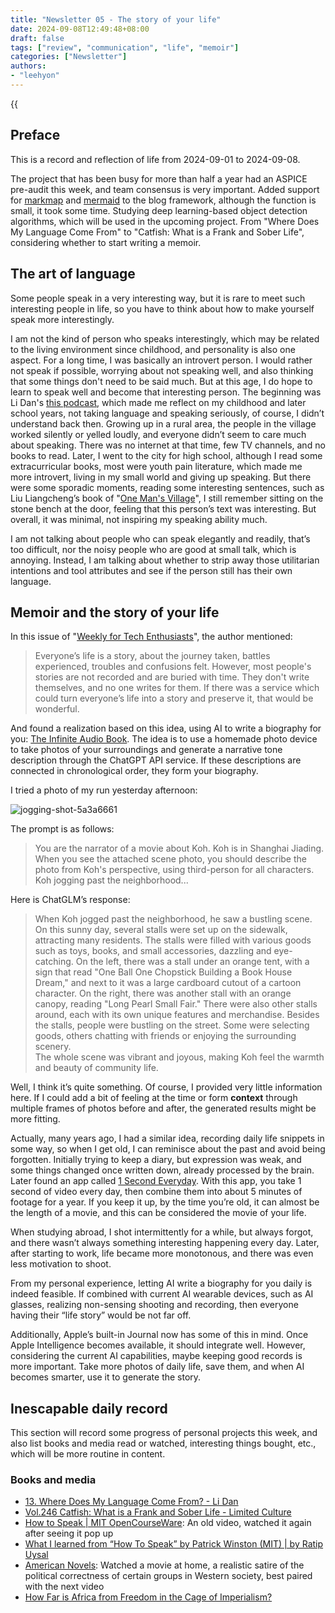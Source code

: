 ```yaml
---
title: "Newsletter 05 - The story of your life"
date: 2024-09-08T12:49:48+08:00
draft: false
tags: ["review", "communication", "life", "memoir"]
categories: ["Newsletter"]
authors:
- "leehyon"
---
```


{{<audio src="audio/life-live.mp3" caption="♪ Life Live - Mayday" >}}

## Preface

This is a record and reflection of life from 2024-09-01 to 2024-09-08.

The project that has been busy for more than half a year had an ASPICE pre-audit this week, and team consensus is very important. Added support for [markmap](https://markmap.js.org/) and [mermaid](https://mermaid.js.org/) to the blog framework, although the function is small, it took some time. Studying deep learning-based object detection algorithms, which will be used in the upcoming project. From "Where Does My Language Come From" to "Catfish: What is a Frank and Sober Life", considering whether to start writing a memoir.

## The art of language

Some people speak in a very interesting way, but it is rare to meet such interesting people in life, so you have to think about how to make yourself speak more interestingly.

I am not the kind of person who speaks interestingly, which may be related to the living environment since childhood, and personality is also one aspect. For a long time, I was basically an introvert person. I would rather not speak if possible, worrying about not speaking well, and also thinking that some things don't need to be said much. But at this age, I do hope to learn to speak well and become that interesting person. The beginning was Li Dan's [this podcast](https://www.xiaoyuzhoufm.com/episode/66a8b8937349f7a557936cc9), which made me reflect on my childhood and later school years, not taking language and speaking seriously, of course, I didn’t understand back then. Growing up in a rural area, the people in the village worked silently or yelled loudly, and everyone didn’t seem to care much about speaking. There was no internet at that time, few TV channels, and no books to read. Later, I went to the city for high school, although I read some extracurricular books, most were youth pain literature, which made me more introvert, living in my small world and giving up speaking. But there were some sporadic moments, reading some interesting sentences, such as Liu Liangcheng’s book of "[One Man's Village](https://book.douban.com/subject/27603609/)", I still remember sitting on the stone bench at the door, feeling that this person’s text was interesting. But overall, it was minimal, not inspiring my speaking ability much.

I am not talking about people who can speak elegantly and readily, that’s too difficult, nor the noisy people who are good at small talk, which is annoying. Instead, I am talking about whether to strip away those utilitarian intentions and tool attributes and see if the person still has their own language.

## Memoir and the story of your life

In this issue of "[Weekly for Tech Enthusiasts](https://www.ruanyifeng.com/blog/2024/09/weekly-issue-316.html)", the author mentioned:

> Everyone’s life is a story, about the journey taken, battles experienced, troubles and confusions felt. However, most people's stories are not recorded and are buried with time. They don't write themselves, and no one writes for them. If there was a service which could turn everyone’s life into a story and preserve it, that would be wonderful.

And found a realization based on this idea, using AI to write a biography for you: [The Infinite Audio Book](https://www.lampysecurity.com/post/the-infinite-audio-book). The idea is to use a homemade photo device to take photos of your surroundings and generate a narrative tone description through the ChatGPT API service. If these descriptions are connected in chronological order, they form your biography.

I tried a photo of my run yesterday afternoon:

![jogging-shot-5a3a6661](https://images.kohsruhe.com/2024/jogging-shot-5a3a6661.jpeg)

The prompt is as follows:

> You are the narrator of a movie about Koh. Koh is in Shanghai Jiading. When you see the attached scene photo, you should describe the photo from Koh's perspective, using third-person for all characters. Koh jogging past the neighborhood...

Here is ChatGLM’s response:

> When Koh jogged past the neighborhood, he saw a bustling scene. On this sunny day, several stalls were set up on the sidewalk, attracting many residents. The stalls were filled with various goods such as toys, books, and small accessories, dazzling and eye-catching. On the left, there was a stall under an orange tent, with a sign that read "One Ball One Chopstick Building a Book House Dream," and next to it was a large cardboard cutout of a cartoon character. On the right, there was another stall with an orange canopy, reading "Long Pearl Small Fair." There were also other stalls around, each with its own unique features and merchandise. Besides the stalls, people were bustling on the street. Some were selecting goods, others chatting with friends or enjoying the surrounding scenery. \
> The whole scene was vibrant and joyous, making Koh feel the warmth and beauty of community life.

Well, I think it’s quite something. Of course, I provided very little information here. If I could add a bit of feeling at the time or form **context** through multiple frames of photos before and after, the generated results might be more fitting.

Actually, many years ago, I had a similar idea, recording daily life snippets in some way, so when I get old, I can reminisce about the past and avoid being forgotten. Initially trying to keep a diary, but expression was weak, and some things changed once written down, already processed by the brain. Later found an app called [1 Second Everyday](https://1se.co/). With this app, you take 1 second of video every day, then combine them into about 5 minutes of footage for a year. If you keep it up, by the time you’re old, it can almost be the length of a movie, and this can be considered the movie of your life.

When studying abroad, I shot intermittently for a while, but always forgot, and there wasn’t always something interesting happening every day. Later, after starting to work, life became more monotonous, and there was even less motivation to shoot.

From my personal experience, letting AI write a biography for you daily is indeed feasible. If combined with current AI wearable devices, such as AI glasses, realizing non-sensing shooting and recording, then everyone having their “life story” would be not far off.

Additionally, Apple’s built-in Journal now has some of this in mind. Once Apple Intelligence becomes available, it should integrate well. However, considering the current AI capabilities, maybe keeping good records is more important. Take more photos of daily life, save them, and when AI becomes smarter, use it to generate the story.

## Inescapable daily record

This section will record some progress of personal projects this week, and also list books and media read or watched, interesting things bought, etc., which will be more routine in content.

### Books and media

- [13. Where Does My Language Come From? - Li Dan](https://www.xiaoyuzhoufm.com/episode/66a8b8937349f7a557936cc9)
- [Vol.246 Catfish: What is a Frank and Sober Life - Limited Culture](https://www.xiaoyuzhoufm.com/episode/66d6451f681fedcf8f54e8b4)
- [How to Speak | MIT OpenCourseWare](https://ocw.mit.edu/courses/res-tll-005-how-to-speak-january-iap-2018/pages/how-to-speak/): An old video, watched it again after seeing it pop up
- [What I learned from “How To Speak” by Patrick Winston (MIT) | by Ratip Uysal](https://ratipuysal.medium.com/what-i-learned-from-how-to-speak-by-patrick-winston-mit-7f1061b0cda9)
- [American Novels](https://movie.douban.com/subject/36212631/): Watched a movie at home, a realistic satire of the political correctness of certain groups in Western society, best paired with the next video
- [How Far is Africa from Freedom in the Cage of Imperialism?](https://www.bilibili.com/video/BV12T421z7wT/?share_source=copy_web&vd_source=53a0ff566a6234997f4932cf01f4f7ce)
